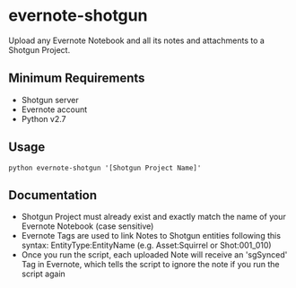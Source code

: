 evernote-shotgun
================

Upload any Evernote Notebook and all its notes and attachments to a Shotgun Project.

## Minimum Requirements

* Shotgun server
* Evernote account
* Python v2.7

## Usage

    python evernote-shotgun '[Shotgun Project Name]'

## Documentation

* Shotgun Project must already exist and exactly match the name of your Evernote Notebook (case sensitive)
* Evernote Tags are used to link Notes to Shotgun entities following this syntax: EntityType:EntityName (e.g. Asset:Squirrel or Shot:001_010)
* Once you run the script, each uploaded Note will receive an 'sgSynced' Tag in Evernote, which tells the script to ignore the note if you run the script again